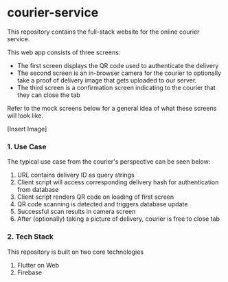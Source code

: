 # courier-service
This repository contains the full-stack website for the online courier service.

This web app consists of three screens:

- The first screen displays the QR code used to authenticate the delivery 
- The second screen is an in-browser camera for the courier to optionally take a proof of delivery image that gets uploaded to our server.
- The third screen is a confirmation screen indicating to the courier that they can close the tab

Refer to the mock screens below for a general idea of what these screens will look like.

[Insert Image]

### 1. Use Case

The typical use case from the courier's perspective can be seen below:

1. URL contains delivery ID as query strings
2. Client script will access corresponding delivery hash for authentication from database
3. Client script renders QR code on loading of first screen
4. QR code scanning is detected and triggers database update
5. Successful scan results in camera screen
6. After (optionally) taking a picture of delivery, courier is free to close tab

### 2. Tech Stack

This repository is built on two core technologies

1. Flutter on Web
2. Firebase

